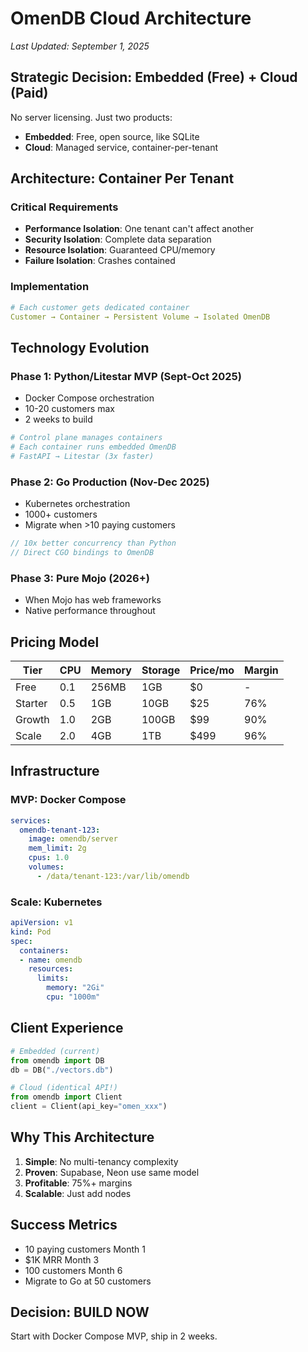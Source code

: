 # OmenDB Cloud Architecture
*Last Updated: September 1, 2025*

## Strategic Decision: Embedded (Free) + Cloud (Paid)

No server licensing. Just two products:
- **Embedded**: Free, open source, like SQLite
- **Cloud**: Managed service, container-per-tenant

## Architecture: Container Per Tenant

### Critical Requirements
- **Performance Isolation**: One tenant can't affect another
- **Security Isolation**: Complete data separation
- **Resource Isolation**: Guaranteed CPU/memory
- **Failure Isolation**: Crashes contained

### Implementation
```yaml
# Each customer gets dedicated container
Customer → Container → Persistent Volume → Isolated OmenDB
```

## Technology Evolution

### Phase 1: Python/Litestar MVP (Sept-Oct 2025)
- Docker Compose orchestration
- 10-20 customers max
- 2 weeks to build
```python
# Control plane manages containers
# Each container runs embedded OmenDB
# FastAPI → Litestar (3x faster)
```

### Phase 2: Go Production (Nov-Dec 2025)
- Kubernetes orchestration  
- 1000+ customers
- Migrate when >10 paying customers
```go
// 10x better concurrency than Python
// Direct CGO bindings to OmenDB
```

### Phase 3: Pure Mojo (2026+)
- When Mojo has web frameworks
- Native performance throughout

## Pricing Model

| Tier | CPU | Memory | Storage | Price/mo | Margin |
|------|-----|--------|---------|----------|--------|
| Free | 0.1 | 256MB | 1GB | $0 | - |
| Starter | 0.5 | 1GB | 10GB | $25 | 76% |
| Growth | 1.0 | 2GB | 100GB | $99 | 90% |
| Scale | 2.0 | 4GB | 1TB | $499 | 96% |

## Infrastructure

### MVP: Docker Compose
```yaml
services:
  omendb-tenant-123:
    image: omendb/server
    mem_limit: 2g
    cpus: 1.0
    volumes:
      - /data/tenant-123:/var/lib/omendb
```

### Scale: Kubernetes
```yaml
apiVersion: v1
kind: Pod
spec:
  containers:
  - name: omendb
    resources:
      limits:
        memory: "2Gi"
        cpu: "1000m"
```

## Client Experience

```python
# Embedded (current)
from omendb import DB
db = DB("./vectors.db")

# Cloud (identical API!)
from omendb import Client  
client = Client(api_key="omen_xxx")
```

## Why This Architecture

1. **Simple**: No multi-tenancy complexity
2. **Proven**: Supabase, Neon use same model
3. **Profitable**: 75%+ margins
4. **Scalable**: Just add nodes

## Success Metrics

- 10 paying customers Month 1
- $1K MRR Month 3
- 100 customers Month 6
- Migrate to Go at 50 customers

## Decision: BUILD NOW

Start with Docker Compose MVP, ship in 2 weeks.